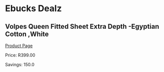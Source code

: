 
# Ebucks Dealz
## Volpes Queen Fitted Sheet Extra Depth -Egyptian Cotton ,White
[Product Page](https://www.ebucks.com/web/shop/productSelected.do?prodId=1067643419&catId=704984344)

Price: R399.00

Savings: 150.0


	